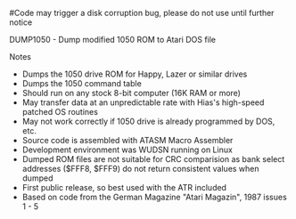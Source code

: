 #Code may trigger a disk corruption bug, please do not use until further notice
 
DUMP1050 - Dump modified 1050 ROM to Atari DOS file



Notes
- Dumps the 1050 drive ROM for Happy, Lazer or similar drives
- Dumps the 1050 command table
- Should run on any stock 8-bit computer (16K RAM or more)
- May transfer data at an unpredictable rate with Hias's high-speed patched OS routines
- May not work correctly if 1050 drive is already programmed by DOS, etc.
- Source code is assembled with ATASM Macro Assembler
- Development environment was WUDSN running on Linux
- Dumped ROM files are not suitable for CRC comparision as bank select addresses ($FFF8, $FFF9) do not return consistent values when dumped
- First public release, so best used with the ATR included
- Based on code from the German Magazine "Atari Magazin", 1987 issues 1 - 5
